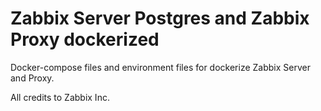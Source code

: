 # Zabbix Server Postgres and Zabbix Proxy dockerized

Docker-compose files and environment files for dockerize Zabbix Server and Proxy.


All credits to Zabbix Inc. 

